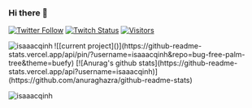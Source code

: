 ### Hi there 👋

[![Twitter Follow](https://img.shields.io/twitter/follow/Isaaac0001?color=09f&label=%40Isaaac&style=flat-square)](https://twitter.com/Isaaac0001)
[![Twitch Status](https://img.shields.io/twitch/status/isaaacgg?style=flat-square)](https://twitch.tv/isaaacgg)
[![Visitors](https://komarev.com/ghpvc/?username=isaaacqinh&color=blue&style=flat-square)](https://github.com/isaaacqinh)

<p><img align="left" src="https://github-readme-stats.vercel.app/api/top-langs/?username=isaaacqinh&layout=compact&hide=html" alt="isaaacqinh" /></p>
![[current project]()](https://github-readme-stats.vercel.app/api/pin/?username=isaaacqinh&repo=bug-free-palm-tree&theme=buefy)
[![Anurag's github stats](https://github-readme-stats.vercel.app/api?username=isaaacqinh)](https://github.com/anuraghazra/github-readme-stats)

<p>&nbsp;<img align="left" src="https://github-readme-stats.vercel.app/api?username=isaaacqinh&show_icons=true" alt="isaaacqinh" /></p>
